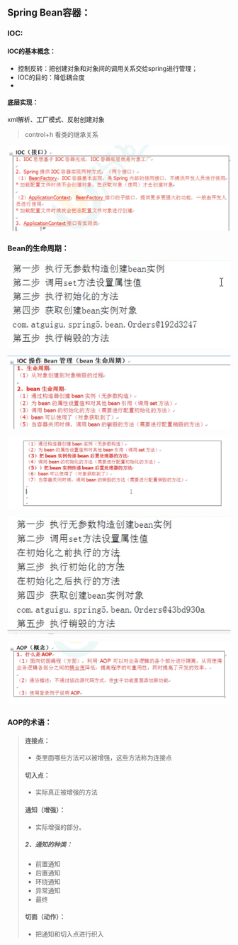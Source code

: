 ## Spring Bean容器：

### IOC:

#### IOC的基本概念：

* 控制反转：把创建对象和对象间的调用关系交给spring进行管理；
* IOC的目的：降低耦合度
* 

#### 底层实现：

xml解析、工厂模式、反射创建对象

> control+h 看类的继承关系

![image-20210724160116142](spring%E5%AD%A6%E4%B9%A0%E7%AC%94%E8%AE%B0.assets/image-20210724160116142.png)



### Bean的生命周期：

![image-20210724213555845](spring%E5%AD%A6%E4%B9%A0%E7%AC%94%E8%AE%B0.assets/image-20210724213555845.png)

![image-20210724213640460](spring%E5%AD%A6%E4%B9%A0%E7%AC%94%E8%AE%B0.assets/image-20210724213640460.png)

![image-20210724213856936](spring%E5%AD%A6%E4%B9%A0%E7%AC%94%E8%AE%B0.assets/image-20210724213856936.png)

![image-20210724214407152](spring%E5%AD%A6%E4%B9%A0%E7%AC%94%E8%AE%B0.assets/image-20210724214407152.png)





![image-20210725111842494](spring%E5%AD%A6%E4%B9%A0%E7%AC%94%E8%AE%B0.assets/image-20210725111842494.png)

### AOP的术语：

>#### 连接点：
>
>* 类里面哪些方法可以被增强，这些方法称为连接点
>
>#### 切入点：
>
>* 实际真正被增强的方法
>
>#### 通知（增强）：
>
>* 实际增强的部分。
>
>##### 2、通知的种类：
>
>* 前置通知
>* 后置通知
>* 环绕通知
>* 异常通知
>* 最终
>
>#### 切面（动作）：
>
>* 把通知和切入点进行织入
>
>













